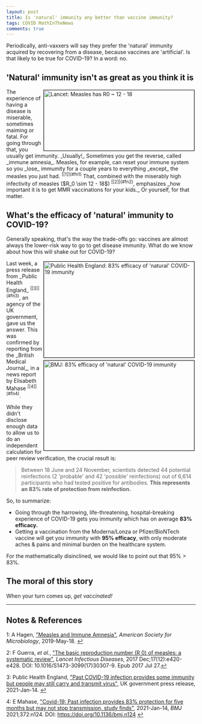 ```yaml
---
layout: post
title: Is 'natural' immunity any better than vaccine immunity?
tags: COVID MathInTheNews
comments: true
---
```


Periodically, anti-vaxxers will say they prefer the 'natural' immunity acquired by
recovering from a disease, because vaccines are 'artificial'.  Is that likely to be true
for COVID-19?  In a word: no.  


## 'Natural' immunity isn't as great as you think it is  

<img src="{{ site.baseurl }}/images/2021-01-16-natural-vs-vaccine-immunity-measles-R0.jpg" width="400" height="161" alt="Lancet: Measles has R0 ~ 12 - 18" title="Lancet: Measles has R0 ~ 12 - 18" style="float: right; margin: 3px 3px 3px 3px; border: 1px solid #000000;"/>
The experience of having a disease is miserable, sometimes maiming or fatal.  For going
through that, you usually get immunity.  _Usually!_ Sometimes you get the reverse, called
_immune amnesia_.  Measles, for example, can reset your immune system so you _lose_
immumity for a couple years to everything _except_ the measles you just had.
<sup id="fn1a">[[1]](#fn1)</sup> That, combined with the miserably high infectivity of measles
($R_0 \sim 12 - 18$) <sup id="fn2a">[[2]](#fn2)</sup>, emphasizes
_how important it is to get MMR vaccinations for your kids._  Or yourself, for that
matter.  


## What's the efficacy of 'natural' immunity to COVID-19?  

Generally speaking, that's the way the trade-offs go: vaccines are almost always the
lower-risk way to go to get disease immunity.  What do we know about how this will shake
out for COVID-19?  

<img src="{{ site.baseurl }}/images/2021-01-16-natural-vs-vaccine-immunity-UK.jpg" width="400" height="255" alt="Public Health England: 83% efficacy of 'natural' COVID-19 immunity" title="Public Health England: 83% efficacy of 'natural' COVID-19 immunity" style="float: right; margin: 3px 3px 3px 3px; border: 1px solid #000000;"/>
<img src="{{ site.baseurl }}/images/2021-01-16-natural-vs-vaccine-immunity-BMJ.jpg" width="400" height="239" alt="BMJ: 83% efficacy of 'natural' COVID-19 immunity" title="BMJ: 83% efficacy of 'natural' COVID-19 immunity" style="float: right; margin: 3px 3px 3px 3px; border: 1px solid #000000;"/>
Last week, a press release from _Public Health England_ <sup id="fn3a">[[3]](#fn3)</sup>,
an agency of the UK government, gave us the answer.  This was confirmed by reporting from
the _British Medical Journal_, in a news report by Elisabeth Mahase 
<sup id="fn4a">[[4]](#fn4)</sup>.  

While they didn't disclose enough data to allow us to do an independent calculation for
peer review verification, the crucial result is:  

> Between 18 June and 24 November, scientists detected 44 potential reinfections (2
> 'probable' and 42 'possible' reinfections) out of 6,614 participants who had tested
> positive for antibodies. __This represents an 83% rate of protection from reinfection.__  

So, to summarize:  
- Going through the harrowing, life-threatening, hospital-breaking experience of COVID-19
  gets you immunity which has on average __83% efficacy.__  
- Getting a vaccination from the Moderna/Lonza or Pfizer/BioNTech vaccine will get you 
  immunity with __95% efficacy__, with only moderate aches &amp; pains and minimal burden on the 
  healthcare system.  

For the mathematically disinclined, we would like to point out that 95% > 83%.  

## The moral of this story  

When your turn comes up, _get vaccinated!_  

---

## Notes &amp; References  

<!--
<sup id="fn1a">[[1]](#fn1)</sup>
<a id="fn1">1</a>: [↩](#fn1a)  
-->

<a id="fn1">1</a>: A Hagen, ["Measles and Immune Amnesia"](https://asm.org/Articles/2019/May/Measles-and-Immune-Amnesia#:~:text=Immune%20Amnesia%3A%20How%20Your%20Immune,a%20process%20called%20immune%20amnesia.), _American Society for Microbiology_, 2019-May-18.  [↩](#fn1a)  

<a id="fn2">2</a>: F Guerra, _et al._, ["The basic reproduction number (R 0) of measles: a systematic review"](https://pubmed.ncbi.nlm.nih.gov/28757186/), _Lancet Infectious Diseases_, 2017 Dec;17(12):e420-e428. DOI: 10.1016/S1473-3099(17)30307-9. Epub 2017 Jul 27.[↩](#fn2a)  


<a id="fn3">3</a>: Public Health England, ["Past COVID-19 infection provides some immunity but people may still carry and transmit virus"](https://www.gov.uk/government/news/past-covid-19-infection-provides-some-immunity-but-people-may-still-carry-and-transmit-virus), UK government press release, 2021-Jan-14.  [↩](#fn3a)  

<a id="fn4">4</a>: E Mahase, ["Covid-19: Past infection provides 83% protection for five months but may not stop transmission, study finds"](https://www.bmj.com/content/372/bmj.n124), 2021-Jan-14, _BMJ_ 2021;372:n124.  DOI: https://doi.org/10.1136/bmj.n124 [↩](#fn4a)  
